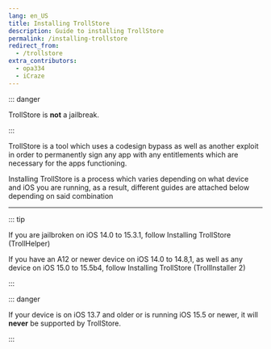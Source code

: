 ```yaml
---
lang: en_US
title: Installing TrollStore
description: Guide to installing TrollStore
permalink: /installing-trollstore
redirect_from:
  - /trollstore
extra_contributors:
  - opa334
  - iCraze
---
```


::: danger

TrollStore is **not** a jailbreak.

:::

TrollStore is a tool which uses a codesign bypass as well as another exploit in order to permanently sign any app with any entitlements which are necessary for the apps functioning.

Installing TrollStore is a process which varies depending on what device and iOS you are running, as a result, different guides are attached below depending on said combination

---

::: tip

If you are jailbroken on iOS 14.0 to 15.3.1, follow <router-link to="/installing-trollhelper">Installing TrollStore (TrollHelper)</router-link>

If you have an A12 or newer device on iOS 14.0 to 14.8,1, as well as any device on iOS 15.0 to 15.5b4, follow <router-link to="/installing-trollinstaller2">Installing TrollStore (TrollInstaller 2)</router-link>

:::

::: danger

If your device is on iOS 13.7 and older or is running iOS 15.5 or newer, it will **never** be supported by TrollStore.

:::
